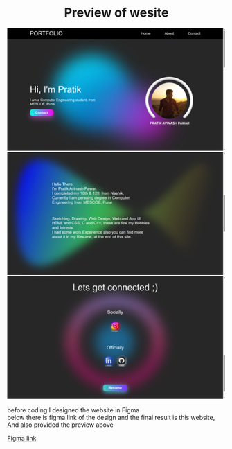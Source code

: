 <h1 align="center">Preview of wesite</h1>

<a href="https://pawar-pratik.github.io/First-Portfolio/"><img src="https://github.com/Pawar-Pratik/First-Portfolio/blob/main/Resources/1.png"></a>
<a href="https://pawar-pratik.github.io/First-Portfolio/"><img src="https://github.com/Pawar-Pratik/First-Portfolio/blob/main/Resources/2.png"></a>
<a href="https://pawar-pratik.github.io/First-Portfolio/"><img src="https://github.com/Pawar-Pratik/First-Portfolio/blob/main/Resources/3.png"></a>


<p>before coding I designed the website in Figma<br>
below there is figma link of the design and the final result is this website,
And also provided the preview above</p>

[Figma link](https://www.figma.com/file/kxPywIiDqD1mJcnyRlboZn/Portfolio?type=design&node-id=0%3A1&mode=design&t=0KNtuOH7FLhWX1eq-1)
